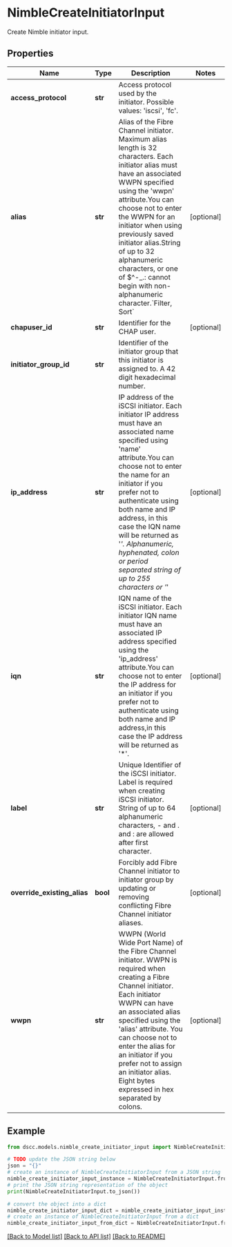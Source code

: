 # NimbleCreateInitiatorInput

Create Nimble initiator input.

## Properties

Name | Type | Description | Notes
------------ | ------------- | ------------- | -------------
**access_protocol** | **str** | Access protocol used by the initiator. Possible values: &#39;iscsi&#39;, &#39;fc&#39;. | 
**alias** | **str** | Alias of the Fibre Channel initiator. Maximum alias length is 32 characters. Each initiator alias must have an associated WWPN specified using the &#39;wwpn&#39; attribute.You can choose not to enter the WWPN for an initiator when using previously saved initiator alias.String of up to 32 alphanumeric characters, or one of $^-_.: cannot begin with non-alphanumeric character.&#x60;Filter, Sort&#x60; | [optional] 
**chapuser_id** | **str** | Identifier for the CHAP user. | [optional] 
**initiator_group_id** | **str** | Identifier of the initiator group that this initiator is assigned to. A 42 digit hexadecimal number. | 
**ip_address** | **str** | IP address of the iSCSI initiator. Each initiator IP address must have an associated name specified using &#39;name&#39; attribute.You can choose not to enter the name for an initiator if you prefer not to authenticate using both name and IP address, in this case the IQN name will be returned as &#39;*&#39;. Alphanumeric, hyphenated, colon or period separated string of up to 255 characters or &#39;*&#39; | [optional] 
**iqn** | **str** | IQN name of the iSCSI initiator. Each initiator IQN name must have an associated IP address specified using the &#39;ip_address&#39; attribute.You can choose not to enter the IP address for an initiator if you prefer not to authenticate using both name and IP address,in this case the IP address will be returned as &#39;*&#39;. | [optional] 
**label** | **str** | Unique Identifier of the iSCSI initiator. Label is required when creating iSCSI initiator. String of up to 64 alphanumeric characters, - and . and : are allowed after first character. | [optional] 
**override_existing_alias** | **bool** | Forcibly add Fibre Channel initiator to initiator group by updating or removing conflicting Fibre Channel initiator aliases. | [optional] 
**wwpn** | **str** | WWPN (World Wide Port Name) of the Fibre Channel initiator. WWPN is required when creating a Fibre Channel initiator. Each initiator WWPN can have an associated alias specified using the &#39;alias&#39; attribute. You can choose not to enter the alias for an initiator if you prefer not to assign an initiator alias. Eight bytes expressed in hex separated by colons. | [optional] 

## Example

```python
from dscc.models.nimble_create_initiator_input import NimbleCreateInitiatorInput

# TODO update the JSON string below
json = "{}"
# create an instance of NimbleCreateInitiatorInput from a JSON string
nimble_create_initiator_input_instance = NimbleCreateInitiatorInput.from_json(json)
# print the JSON string representation of the object
print(NimbleCreateInitiatorInput.to_json())

# convert the object into a dict
nimble_create_initiator_input_dict = nimble_create_initiator_input_instance.to_dict()
# create an instance of NimbleCreateInitiatorInput from a dict
nimble_create_initiator_input_from_dict = NimbleCreateInitiatorInput.from_dict(nimble_create_initiator_input_dict)
```
[[Back to Model list]](../README.md#documentation-for-models) [[Back to API list]](../README.md#documentation-for-api-endpoints) [[Back to README]](../README.md)


